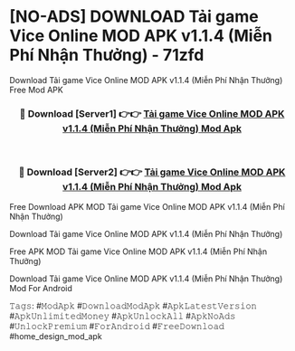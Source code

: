 # [NO-ADS] DOWNLOAD Tải game Vice Online MOD APK v1.1.4 (Miễn Phí Nhận Thưởng) - 71zfd
Download Tải game Vice Online MOD APK v1.1.4 (Miễn Phí Nhận Thưởng) Free Mod APK

<div align="center">
<h3>🔴 Download [Server1] 👉👉 <a href="https://apk-comot.site?title=Tải_game_Vice_Online_MOD_APK_v1.1.4_(Miễn_Phí_Nhận_Thưởng)">Tải game Vice Online MOD APK v1.1.4 (Miễn Phí Nhận Thưởng) Mod Apk</a></h3><br>

<h3>🔴 Download [Server2] 👉👉 <a href="https://apk-comot.site?title=Tải_game_Vice_Online_MOD_APK_v1.1.4_(Miễn_Phí_Nhận_Thưởng)">Tải game Vice Online MOD APK v1.1.4 (Miễn Phí Nhận Thưởng) Mod Apk</a></h3>
</div>


Free Download APK MOD Tải game Vice Online MOD APK v1.1.4 (Miễn Phí Nhận Thưởng)

Download Tải game Vice Online MOD APK v1.1.4 (Miễn Phí Nhận Thưởng) 

Free APK MOD Tải game Vice Online MOD APK v1.1.4 (Miễn Phí Nhận Thưởng) 

Download Tải game Vice Online MOD APK v1.1.4 (Miễn Phí Nhận Thưởng) Mod For Android

𝚃𝚊𝚐𝚜: #𝙼𝚘𝚍𝙰𝚙𝚔 #𝙳𝚘𝚠𝚗𝚕𝚘𝚊𝚍𝙼𝚘𝚍𝙰𝚙𝚔 #𝙰𝚙𝚔𝙻𝚊𝚝𝚎𝚜𝚝𝚅𝚎𝚛𝚜𝚒𝚘𝚗 #𝙰𝚙𝚔𝚄𝚗𝚕𝚒𝚖𝚒𝚝𝚎𝚍𝙼𝚘𝚗𝚎𝚢 #𝙰𝚙𝚔𝚄𝚗𝚕𝚘𝚌𝚔𝙰𝚕𝚕 #𝙰𝚙𝚔𝙽𝚘𝙰𝚍𝚜 #𝚄𝚗𝚕𝚘𝚌𝚔𝙿𝚛𝚎𝚖𝚒𝚞𝚖 #𝙵𝚘𝚛𝙰𝚗𝚍𝚛𝚘𝚒𝚍 #𝙵𝚛𝚎𝚎𝙳𝚘𝚠𝚗𝚕𝚘𝚊𝚍 #home_design_mod_apk